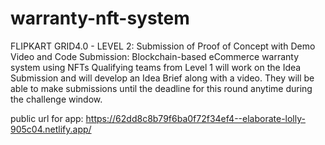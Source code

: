 # warranty-nft-system
FLIPKART GRID4.0 - LEVEL 2: Submission of Proof of Concept with Demo Video and Code Submission: Blockchain-based eCommerce warranty system using NFTs Qualifying teams from Level 1 will work on the Idea Submission and will develop an Idea Brief along with a video. They will be able to make submissions until the deadline for this round anytime during the challenge window.


public url for app: https://62dd8c8b79f6ba0f72f34ef4--elaborate-lolly-905c04.netlify.app/
